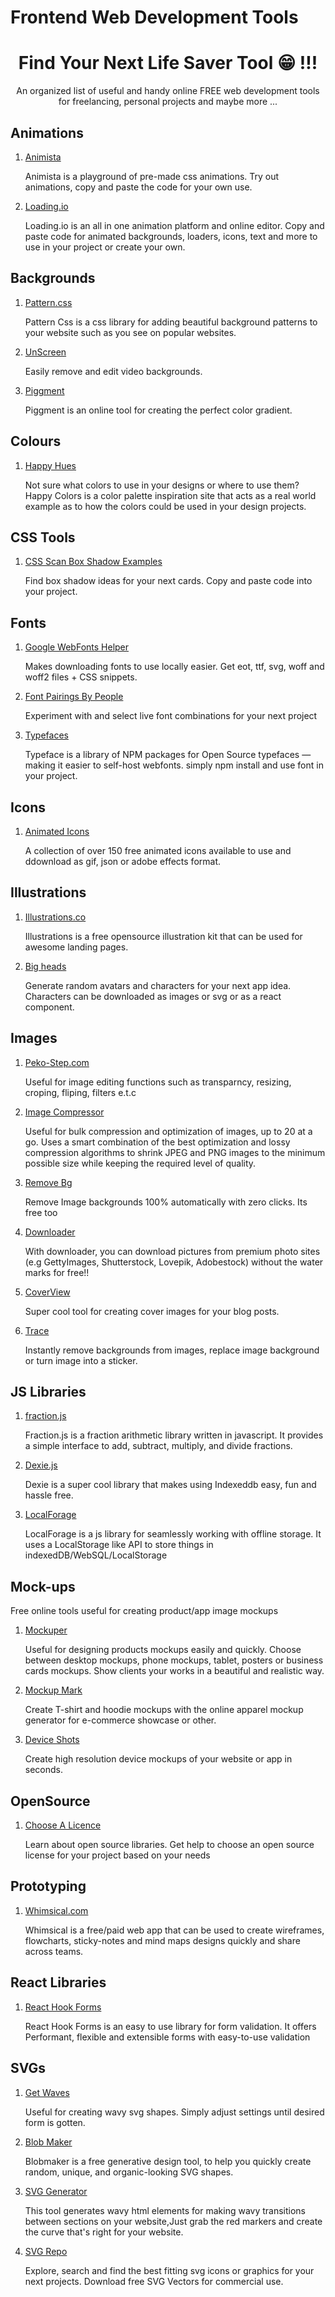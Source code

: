 # Frontend Web Development Tools



 <h1 align="center" font-weight="bold">Find Your Next Life Saver Tool 😁 !!!</h1>

 <p align="center">An organized list of useful and handy online <span font-weight="bold">FREE</span> web development tools for freelancing, personal projects and maybe more ...</p>
 
 

## Animations

1. [Animista](https://animista.net/play)

   Animista is a playground of pre-made css animations. Try out animations, copy and paste the code for your own use.

2. [Loading.io](https://loading.io/)

   Loading.io is an all in one animation platform and online editor. Copy and paste code for animated backgrounds, loaders, icons, text and more to use in your project or create    your own.
   

## Backgrounds

1. [Pattern.css](https://bansal.io/pattern-css)

   Pattern Css is a css library for adding beautiful background patterns to your website such as you see on popular websites. 
   
2. [UnScreen](https://www.unscreen.com/)

   Easily remove and edit video backgrounds.
   
3. [Piggment](https://piggment.co/)

   Piggment is an online tool for creating the perfect color gradient.
   

## Colours

1. [Happy Hues](https://www.happyhues.co/palettes/7)

   Not sure what colors to use in your designs or where to use them? Happy Colors is a color palette inspiration site that acts as a real world example as to how the colors
   could be used in your design projects.
   
   
## CSS Tools

1. [CSS Scan Box Shadow Examples](https://getcssscan.com/css-box-shadow-examples)

   Find box shadow ideas for your next cards. Copy and paste code into your project.
   
## Fonts

1. [Google WebFonts Helper](https://google-webfonts-helper.herokuapp.com/fonts)

   Makes downloading fonts to use locally easier. Get eot, ttf, svg, woff and woff2 files + CSS snippets.
   
2. [Font Pairings By People](https://fontpairings.bypeople.com/)

   Experiment with and select live font combinations for your next project
   
3. [Typefaces](https://github.com/KyleAMathews/typefaces)

   Typeface is a library of NPM packages for Open Source typefaces — making it easier to self-host webfonts. simply npm install and use font in your project.
   
   
## Icons

1. [Animated Icons](https://icons8.com/animated-icons)

   A collection of over 150 free animated icons available to use and ddownload as gif, json or adobe effects format.
   
   
## Illustrations

1. [Illustrations.co](https://illlustrations.co/)
   
   Illustrations is a free opensource illustration kit that can be used for awesome landing pages.
   
2. [Big heads](https://bigheads.io/)

   Generate random avatars and characters for your next app idea. Characters can be downloaded as images or svg or as a react component.
   

## Images

1. [Peko-Step.com](https://cdn.peko-step.com/en/)

   Useful for image editing functions such as transparncy, resizing, croping, fliping, filters e.t.c

2. [Image Compressor](https://imagecompressor.com/)

   Useful for bulk compression and optimization of images, up to 20 at a go. Uses a smart combination of the best optimization and lossy    compression algorithms to shrink JPEG    and PNG images to the minimum possible size while keeping the required level of quality.
   
3. [Remove Bg](https://www.remove.bg/)

   Remove Image backgrounds 100% automatically with zero clicks. Its free too

4. [Downloader](https://downloader.la/)

   With downloader, you can download pictures from premium photo sites (e.g GettyImages, Shutterstock, Lovepik, Adobestock) without the water marks for free!!
   
5. [CoverView](https://coverview.now.sh/)

   Super cool tool for creating cover images for your blog posts.
   
6. [Trace](https://www.stickermule.com/trace)

   Instantly remove backgrounds from images, replace image background or turn image into a sticker.


## JS Libraries

1. [fraction.js](https://github.com/ekg/fraction.js/)
   
   Fraction.js is a fraction arithmetic library written in javascript. It provides a simple interface to add, subtract, multiply, and divide fractions.
   
2. [Dexie.js](https://dexie.org/)

   Dexie is a super cool library that makes using Indexeddb easy, fun and hassle free. 
   
3. [LocalForage](https://localforage.github.io/localForage/)

   LocalForage is a js library for seamlessly working with offline storage. It uses a LocalStorage like API to store things in indexedDB/WebSQL/LocalStorage


##  Mock-ups
Free online tools useful for creating product/app image mockups

1. [Mockuper](https://mockuper.net/)

   Useful for designing products mockups easily and quickly. Choose between desktop mockups, phone mockups, tablet, posters or business    cards mockups. Show clients your works in a beautiful and realistic way.
   
2. [Mockup Mark](https://mockupmark.com/)

   Create T-shirt and hoodie mockups with the online apparel mockup generator for e-commerce showcase or other.
   
3. [Device Shots](https://deviceshots.com/)

   Create high resolution device mockups of your website or app in seconds.
   
   
 ## OpenSource

1. [Choose A Licence](https://choosealicense.com/)

   Learn about open source libraries. Get help to choose an open source license for your project based on your needs 


## Prototyping

1. [Whimsical.com](https://whimsical.com)
   
   Whimsical is a free/paid web app that can be used to create wireframes, flowcharts, sticky-notes and mind maps designs quickly and share across teams.
   

## React Libraries

1. [React Hook Forms](https://react-hook-form.com/)

    React Hook Forms is an easy to use library for form validation. It offers Performant, flexible and extensible forms with easy-to-use validation
   
   
## SVGs

1. [Get Waves](https://getwaves.io/)

   Useful for creating wavy svg shapes. Simply adjust settings until desired form is gotten.

2. [Blob Maker](https://www.blobmaker.app/)

   Blobmaker is a free generative design tool, to help you quickly create random, unique, and organic-looking SVG shapes.

3. [SVG Generator](https://smooth.ie/blogs/news/svg-wavey-transitions-between-sections)

   This tool generates wavy html elements for making wavy transitions between sections on your website,Just grab the red markers and create the curve that's right for your website.
   
4. [SVG Repo](https://www.svgrepo.com/)
   
   Explore, search and find the best fitting svg icons or graphics for your next projects. Download free SVG Vectors for commercial use.


   

   



   

   

   
   

   
   




   
   
